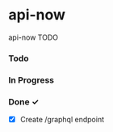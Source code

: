 # api-now

api-now TODO

### Todo


### In Progress


### Done ✓

- [x] Create /graphql endpoint  

